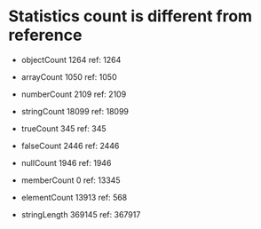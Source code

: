 # Statistics count is different from reference

* objectCount        1264  ref:       1264

* arrayCount         1050  ref:       1050

* numberCount        2109  ref:       2109

* stringCount       18099  ref:      18099

* trueCount           345  ref:        345

* falseCount         2446  ref:       2446

* nullCount          1946  ref:       1946

* memberCount           0  ref:      13345

* elementCount      13913  ref:        568

* stringLength     369145  ref:     367917

